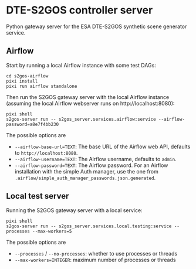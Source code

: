 # DTE-S2GOS controller server

Python gateway server for the ESA DTE-S2GOS synthetic scene generator service.

## Airflow

Start by running a local Airflow instance with some test DAGs:
```commandline
cd s2gos-airflow
pixi install
pixi run airflow standalone
```

Then run the S2GOS gateway server with the local Airflow instance (assuming
the local Airflow webserver runs on http://localhost:8080):

```commandline
pixi shell
s2gos-server run -- s2gos_server.services.airflow:service --airflow-password=a8e7f4bb230
```

The possible options are

* `--airflow-base-url=TEXT`: The base URL of the Airflow web API, defaults to 
  `http://localhost:8080`. 
* `--airflow-username=TEXT`: The Airflow username, defaults to `admin`. 
* `--airflow-password=TEXT`: The Airflow password. 
  For an Airflow installation with the simple Auth manager, use the one from
  `.airflow/simple_auth_manager_passwords.json.generated`.


## Local test server

Running the S2GOS gateway server with a local service:

```commandline
pixi shell
s2gos-server run -- s2gos_server.services.local.testing:service --processes --max-workers=5
```

The possible options are

* `--processes` /  `--no-processes`: whether to use processes or threads 
* `--max-workers=INTEGER`: maximum number of processes or threads 

